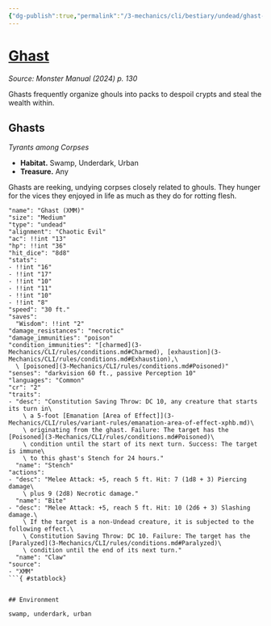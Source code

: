 ```yaml
---
{"dg-publish":true,"permalink":"/3-mechanics/cli/bestiary/undead/ghast-xmm/","tags":["ttrpg-cli/compendium/src/5e/xmm","ttrpg-cli/monster/cr/2","ttrpg-cli/monster/environment/swamp","ttrpg-cli/monster/environment/underdark","ttrpg-cli/monster/environment/urban","ttrpg-cli/monster/size/medium","ttrpg-cli/monster/type/undead"],"created":"2025-02-22T12:02:28.423-05:00","updated":"2025-02-26T17:46:11.418-05:00"}
---
```


# [Ghast](3-Mechanics/CLI/bestiary/undead/ghast-xmm.md)
*Source: Monster Manual (2024) p. 130*  

Ghasts frequently organize ghouls into packs to despoil crypts and steal the wealth within.

## Ghasts

*Tyrants among Corpses*

- **Habitat.** Swamp, Underdark, Urban  
- **Treasure.** Any  

Ghasts are reeking, undying corpses closely related to ghouls. They hunger for the vices they enjoyed in life as much as they do for rotting flesh.

```statblock
"name": "Ghast (XMM)"
"size": "Medium"
"type": "undead"
"alignment": "Chaotic Evil"
"ac": !!int "13"
"hp": !!int "36"
"hit_dice": "8d8"
"stats":
- !!int "16"
- !!int "17"
- !!int "10"
- !!int "11"
- !!int "10"
- !!int "8"
"speed": "30 ft."
"saves":
  "Wisdom": !!int "2"
"damage_resistances": "necrotic"
"damage_immunities": "poison"
"condition_immunities": "[charmed](3-Mechanics/CLI/rules/conditions.md#Charmed), [exhaustion](3-Mechanics/CLI/rules/conditions.md#Exhaustion),\
  \ [poisoned](3-Mechanics/CLI/rules/conditions.md#Poisoned)"
"senses": "darkvision 60 ft., passive Perception 10"
"languages": "Common"
"cr": "2"
"traits":
- "desc": "Constitution Saving Throw: DC 10, any creature that starts its turn in\
    \ a 5-foot [Emanation [Area of Effect]](3-Mechanics/CLI/rules/variant-rules/emanation-area-of-effect-xphb.md)\
    \ originating from the ghast. Failure: The target has the [Poisoned](3-Mechanics/CLI/rules/conditions.md#Poisoned)\
    \ condition until the start of its next turn. Success: The target is immune\
    \ to this ghast's Stench for 24 hours."
  "name": "Stench"
"actions":
- "desc": "Melee Attack: +5, reach 5 ft. Hit: 7 (1d8 + 3) Piercing damage\
    \ plus 9 (2d8) Necrotic damage."
  "name": "Bite"
- "desc": "Melee Attack: +5, reach 5 ft. Hit: 10 (2d6 + 3) Slashing damage.\
    \ If the target is a non-Undead creature, it is subjected to the following effect.\
    \ Constitution Saving Throw: DC 10. Failure: The target has the [Paralyzed](3-Mechanics/CLI/rules/conditions.md#Paralyzed)\
    \ condition until the end of its next turn."
  "name": "Claw"
"source":
- "XMM"
```{ #statblock}


## Environment

swamp, underdark, urban